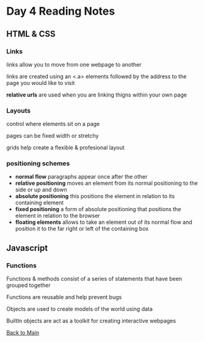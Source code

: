 # Day 4 Reading Notes

## HTML & CSS

### Links
links allow you to move from one webpage to another

links are created using an <.a> elements followed by the address to the page you would like to visit

**relative urls** are used when you are linking thigns within your own page

### Layouts
control where elements sit on a page

pages can be fixed width or stretchy

grids help create a flexible & profesional layout

### positioning schemes
- **normal flow** paragraphs appear once after the other
- **relative positioning** moves an element from its normal positioning to the side or up and down
- **absolute positioning** this positions the element in relation to its containing element
- **fixed positioning** a form of absolute positioning that positions the element in relation to the browser
- **floating elements** allows to take an element out of its normal flow and position it to the far right or left of the containing box

## Javascript
### Functions

Functions & methods consist of a series of statements that have been grouped together

Functions are reusable and help prevent bugs

Objects are used to create models of the world using data

BuiltIn objects are act as a toolkit for creating interactive webpages

[Back to Main](README.md)